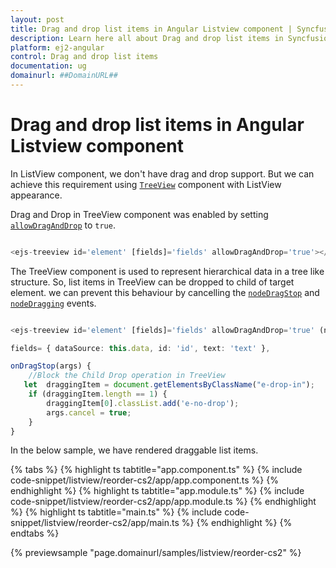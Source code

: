 ```yaml
---
layout: post
title: Drag and drop list items in Angular Listview component | Syncfusion
description: Learn here all about Drag and drop list items in Syncfusion Angular Listview component of Syncfusion Essential JS 2 and more.
platform: ej2-angular
control: Drag and drop list items 
documentation: ug
domainurl: ##DomainURL##
---
```



# Drag and drop list items in Angular Listview component

In ListView component, we don't have  drag and drop support. But we can achieve this requirement using [`TreeView`](https://ej2.syncfusion.com/angular/documentation/treeview/getting-started) component with ListView appearance.

Drag and Drop in TreeView component was enabled by setting [`allowDragAndDrop`](https://ej2.syncfusion.com/angular/documentation/api/treeview#allowdraganddrop) to `true`.

```typescript

<ejs-treeview id='element' [fields]='fields' allowDragAndDrop='true'></ejs-treeview>

```

The TreeView component is used to represent hierarchical data in a tree like structure. So, list items in TreeView can be dropped to child of target element. we can prevent this behaviour by cancelling the [`nodeDragStop`](https://ej2.syncfusion.com/angular/documentation/api/treeview#nodedragstop) and [`nodeDragging`](https://ej2.syncfusion.com/angular/documentation/api/treeview#nodedragging) events.

```typescript

<ejs-treeview id='element' [fields]='fields' allowDragAndDrop='true' (nodeDragging)='onDragStop($event)' (nodeDragStop)='onDragStop($event)'></ejs-treeview>

fields= { dataSource: this.data, id: 'id', text: 'text' },

onDragStop(args) {
    //Block the Child Drop operation in TreeView
   let  draggingItem = document.getElementsByClassName("e-drop-in");
    if (draggingItem.length == 1) {
        draggingItem[0].classList.add('e-no-drop');
        args.cancel = true;
    }
}

```

In the below sample, we have rendered draggable list items.

{% tabs %}
{% highlight ts tabtitle="app.component.ts" %}
{% include code-snippet/listview/reorder-cs2/app/app.component.ts %}
{% endhighlight %}
{% highlight ts tabtitle="app.module.ts" %}
{% include code-snippet/listview/reorder-cs2/app/app.module.ts %}
{% endhighlight %}
{% highlight ts tabtitle="main.ts" %}
{% include code-snippet/listview/reorder-cs2/app/main.ts %}
{% endhighlight %}
{% endtabs %}
  
{% previewsample "page.domainurl/samples/listview/reorder-cs2" %}
